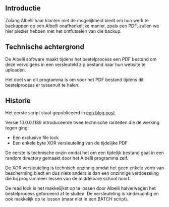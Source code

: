 Introductie
-----------
Zolang Albelli haar klanten niet de mogelijkheid biedt om hun werk
te backuppen op een Albelli onafhankelijke manier, zoals een PDF,
zullen we hier plezier hebben met het ontfutselen van die backup.

Technische achtergrond
----------------------
De Albelli software maakt tijdens het bestelprocess een PDF bestand om deze
vervolgens in een versleuteld zip bestand naar hun website te uploaden.

Het doel van dit programma is om voor het PDF bestand tijdens dit bestelprocess er tussenuit te halen.

Historie
--------
Het eerste script staat gepubliceerd in [een blog post](http://bneijt.nl/blog/post/albelli-fotoboeken-als-pdf/).

Versie 10.0.0.1189 introduceerde twee technische rariteiten die de werking
tegen ging:

 - Een exclusive file lock
 - Een enkele byte XOR versleuteling van de tijdelijke PDF

De eerste is technische onzin omdat het om een tijdelijk bestand gaat
in een random directory gemaakt door het Albelli programma zelf.

De XOR versleuteling is technisch onzinnig omdat het geen enkele vorm van bescherming biedt
en dus niets anders is dan een onzinnige verdoezeling die bij programmeer lessen van de middelbare school hoort.

De read lock is het makkelijkst op te lossen door Albelli halverwegen het bestelprocess geforceerd af te sluiten. De versleuteling is kinderachtig en ook makkelijk op te lossen (maar niet in een BATCH script).


